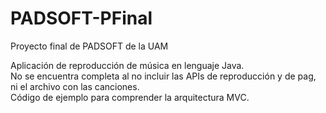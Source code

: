 # PADSOFT-PFinal
Proyecto final de PADSOFT de la UAM 

Aplicación de reproducción de música en lenguaje Java.  
No se encuentra completa al no incluir las APIs de reproducción y de pag, ni el archivo con las canciones.  
Código de ejemplo para comprender la arquitectura MVC.
